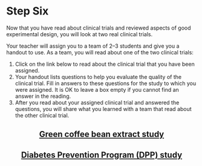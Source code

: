 # Step Six

Now that you have read about clinical trials and reviewed aspects of good experimental design, you will look at two real clinical trials.

Your teacher will assign you to a team of 2–3 students and give you a handout to use. As a team, you will read about one of the two clinical trials:
1. Click on the link below to read about the clinical trial that you have been assigned.
2. Your handout lists questions to help you evaluate the quality of the clinical trial. Fill in answers to these questions for the study to which you were assigned. It is OK to leave a box empty if you cannot find an answer in the reading.
3. After you read about your assigned clinical trial and answered the questions, you will share what you learned with a team that read about the other clinical trial.

## <div align="center">[Green coffee bean extract study]()</div>
## <div align="center">[Diabetes Prevention Program (DPP) study]()</div>


